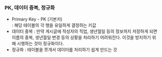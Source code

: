 ### PK, 데이터 중복, 정규화
- Primary Key - PK (기본키)  
: 해당 테이블의 각 행을 유일하게 결정하는 키값
- 데이터 중복
: 만약 게시글에 작성자의 직업, 생년월일 등의 정보까지 저장하게 되면 이름의 중복, 생년월일 변경 등의 상황을 처리하기 어려워진다. 이것을 방지하기 위해 시행하는 것이 정규화이다.
- 정규화
: 테이블을 쪼개서 데이터를 처리하기 쉽게 만드는 것